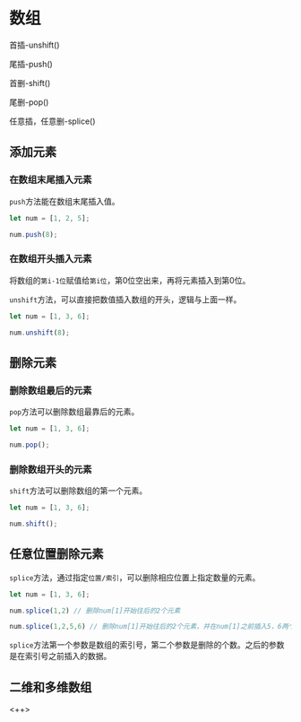 # 数组

首插-unshift()

尾插-push()

首删-shift()

尾删-pop()

任意插，任意删-splice()

## 添加元素

### 在数组末尾插入元素

`push`方法能在数组末尾插入值。

```javascript
let num = [1, 2, 5];

num.push(8);
```

### 在数组开头插入元素

将数组的`第i-1位`赋值给`第i位`，第0位空出来，再将元素插入到第0位。

`unshift`方法，可以直接把数值插入数组的开头，逻辑与上面一样。

```javascript
let num = [1, 3, 6];

num.unshift(8);
```

## 删除元素

### 删除数组最后的元素

`pop`方法可以删除数组最靠后的元素。

```javascript
let num = [1, 3, 6];

num.pop();
```

### 删除数组开头的元素

`shift`方法可以删除数组的第一个元素。

```javascript
let num = [1, 3, 6];

num.shift();
```

## 任意位置删除元素

`splice`方法，通过指定`位置/索引`，可以删除相应位置上指定数量的元素。

```javascript
let num = [1, 3, 6];

num.splice(1,2) // 删除num[1]开始往后的2个元素

num.splice(1,2,5,6) // 删除num[1]开始往后的2个元素，并在num[1]之前插入5，6两个值
```

`splice`方法第一个参数是数组的索引号，第二个参数是删除的个数。之后的参数是在索引号之前插入的数据。

## 二维和多维数组

<++>





















